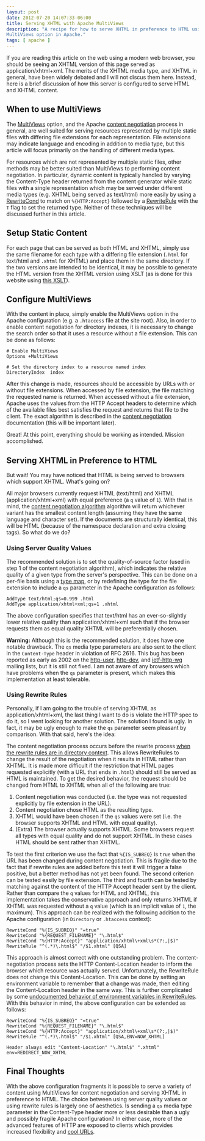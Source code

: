 ```yaml
---
layout: post
date: 2012-07-20 14:07:33-06:00
title: Serving XHTML with Apache MultiViews
description: "A recipe for how to serve XHTML in preference to HTML using the \
MultiViews option in Apache."
tags: [ apache ]
---
```

If you are reading this article on the web using a modern web browser, you
should be seeing an XHTML version of this page served as application/xhtml+xml.
The merits of the XHTML media type, and XHTML in general, have been widely
debated and I will not discus them here.  Instead, here is a brief discussion
of how this server is configured to serve HTML and XHTML content.

<!--more-->

## When to use MultiViews

The [MultiViews](http://httpd.apache.org/docs/current/mod/mod_negotiation.html#multiviews)
option, and the Apache
[content negotiation](http://httpd.apache.org/docs/current/content-negotiation.html)
process in general, are well suited for serving resources represented by
multiple static files with differing file extensions for each representation.
File extensions may indicate language and encoding in addition to media type,
but this article will focus primarily on the handling of different media types.

For resources which are not represented by multiple static files, other methods
may be better suited than MultiViews to performing content negotiation.  In
particular, dynamic content is typically handled by varying the Content-Type
header returned from the content generator while static files with a single
representation which may be served under different media types (e.g. XHTML
being served as text/html) more easily by using a
[RewriteCond](http://httpd.apache.org/docs/current/mod/mod_rewrite.html#rewritecond)
to match on `%{HTTP:Accept}` followed by a
[RewriteRule](http://httpd.apache.org/docs/current/mod/mod_rewrite.html#rewriterule)
with the `T` flag to set the returned type.  Neither of these techniques will
be discussed further in this article.

## Setup Static Content

For each page that can be served as both HTML and XHTML, simply use the same
filename for each type with a differing file extension (`.html` for text/html
and `.xhtml` for XHTML) and place them in the same directory.  If the two
versions are intended to be identical, it may be possible to generate the HTML
version from the XHTML version using XSLT (as is done for this website using
[this XSLT](https://github.com/kevinoid/kevinlocke.name/blob/master/_build/xhtmltohtml.xsl)).

## Configure MultiViews

With the content in place, simply enable the MultiViews option in the Apache
configuration (e.g. a `.htaccess` file at the site root).  Also, in order to
enable content negotiation for directory indexes, it is necessary to change
the search order so that it uses a resource without a file extension.  This can
be done as follows:

    # Enable MultiViews
    Options +MultiViews

    # Set the directory index to a resource named index
    DirectoryIndex	index

After this change is made, resources should be accessible by URLs with or
without file extensions.  When accessed by file extension, the file matching
the requested name is returned.  When accessed without a file extension, Apache
uses the values from the HTTP Accept headers to determine which of the
available files best satisfies the request and returns that file to the client.
The exact algorithm is described in the [content
negotiation](http://httpd.apache.org/docs/current/content-negotiation.html#algorithm)
documentation (this will be important later).

Great!  At this point, everything should be working as intended.  Mission
accomplished.

## Serving XHTML in Preference to HTML

But wait!  You may have noticed that HTML is being served to browsers which
support XHTML.  What's going on?

All major browsers currently request HTML (text/html) and XHTML
(application/xhtml+xml) with equal preference (a `q` value of `1`).  With that
in mind, the [content negotiation
algorithm](http://httpd.apache.org/docs/current/content-negotiation.html#algorithm)
algorithm will return whichever variant has the smallest content length
(assuming they have the same language and character set).  If the documents are
structurally identical, this will be HTML (because of the namespace declaration
and extra closing tags).  So what do we do?

### Using Server Quality Values

The recommended solution is to set the quality-of-source factor (used in step 1
of the content negotiation algorithm), which indicates the relative quality of
a given type from the server's perspective.  This can be done on a per-file
basis using a [type
map](http://httpd.apache.org/docs/current/mod/mod_negotiation.html#typemaps),
or by redefining the type for the file extension to include a `qs` parameter
in the Apache configuration as follows:

    AddType text/html;qs=0.999 .html
    AddType application/xhtml+xml;qs=1 .xhtml

The above configuration specifies that text/html has an ever-so-slightly lower
relative quality than application/xhtml+xml such that if the browser requests
them as equal quality XHTML will be preferentially chosen.

**Warning:** Although this is the recommended solution, it does have one
notable drawback.  The `qs` media type parameters are also sent to the client
in the `Content-Type` header in violation of RFC 2616.  This bug has been
reported as early as 2002 on
the [http-user](http://mail-archives.apache.org/mod_mbox/httpd-users/200202.mbox/%3CELEDJONBOPPAEGANDEEIKEEKCBAA.joshua@slive.ca%3E),
[http-dev](http://mail-archives.apache.org/mod_mbox/httpd-dev/200202.mbox/%3C0adf01c1b994$645169c0$94c0b0d0@v505%3E),
and [ietf-http-wg](http://lists.w3.org/Archives/Public/ietf-http-wg/2002AprJun/0032.html)
mailing lists, but it is still not fixed.  I am not aware of any browsers which
have problems when the `qs` parameter is present, which makes this
implementation at least tolerable.

### Using Rewrite Rules

Personally, if I am going to the trouble of serving XHTML as
application/xhtml+xml, the last thing I want to do is violate the HTTP spec to
do it, so I went looking for another solution.  The solution I found is ugly.
In fact, it may be ugly enough to make the `qs` parameter seem pleasant by
comparison.  With that said, here's the idea:

The content negotiation process occurs before the rewrite process [when the
rewrite rules are in directory
context](https://issues.apache.org/bugzilla/show_bug.cgi?id=29576).  This
allows RewriteRules to change the result of the negotiation when it results
in HTML rather than XHTML.  It is made more difficult if the restriction that
HTML pages requested explicitly (with a URL that ends in `.html`) should still
be served as HTML is maintained.  To get the desired behavior, the request
should be changed from HTML to XHTML when all of the following are true:

1. Content negotiation was conducted (i.e. the type was not requested
   explicitly by file extension in the URL).
2. Content negotiation chose HTML as the resulting type.
3. XHTML would have been chosen if the `qs` values were set (i.e. the browser
   supports XHTML and HTML with equal quality).
4. (Extra) The browser actually supports XHTML.  Some browsers request all
   types with equal quality and do not support XHTML.  In these cases HTML
   should be sent rather than XHTML.

To test the first criterion we use the fact that `%{IS_SUBREQ}` is `true` when
the URL has been changed during content negotiation.  This is fragile due to
the fact that if rewrite rules are added before this test it will trigger a
false positive, but a better method has not yet been found.  The second
criterion can be tested easily by file extension.  The third and fourth can
be tested by matching against the content of the HTTP Accept header sent by
the client.  Rather than compare the `q` values for HTML and XHTML, this
implementation takes the conservative approach and only returns XHTML if XHTML
was requested without a `q` value (which is an implicit value of `1`, the
maximum).  This approach can be realized with the following addition to the
Apache configuration (in `Directory` or `.htaccess` context):

    RewriteCond "%{IS_SUBREQ}" "=true"
    RewriteCond "%{REQUEST_FILENAME}" "\.html$"
    RewriteCond "%{HTTP:Accept}" "application/xhtml\+xml\s*(?:,|$)"
    RewriteRule "^(.*)\.html$" "/$1.xhtml" [QSA]

This approach is almost correct with one outstanding problem.  The
content-negotiation process sets the HTTP Content-Location header to inform
the browser which resource was actually served.  Unfortunately, the
RewriteRule does not change this Content-Location.  This can be done by
setting an environment variable to remember that a change was made, then
editing the Content-Location header in the same way.  This is further
complicated by some [undocumented behavior of environment variables in
RewriteRules](http://stackoverflow.com/questions/3050444/when-setting-environment-variables-in-apache-rewriterule-directives-what-causes).
With this behavior in mind, the above configuration can be extended as
follows:

    RewriteCond "%{IS_SUBREQ}" "=true"
    RewriteCond "%{REQUEST_FILENAME}" "\.html$"
    RewriteCond "%{HTTP:Accept}" "application/xhtml\+xml\s*(?:,|$)"
    RewriteRule "^(.*)\.html$" "/$1.xhtml" [QSA,ENV=NOW_XHTML]

    Header always edit "Content-Location" "\.html$" ".xhtml" env=REDIRECT_NOW_XHTML

## Final Thoughts

With the above configuration fragments it is possible to serve a variety of
content using MultiViews for content negotiation and serving XHTML in
preference to HTML.  The choice between using server quality values or using
rewrite rules is largely one of aesthetics.  Is sending a `qs` media type
parameter in the Content-Type header more or less desirable than a ugly and
possibly fragile Apache configuration?  In either case, more of the advanced
features of HTTP are exposed to clients which provides increased flexibility
and [cool URLs](http://www.w3.org/Provider/Style/URI.html).
